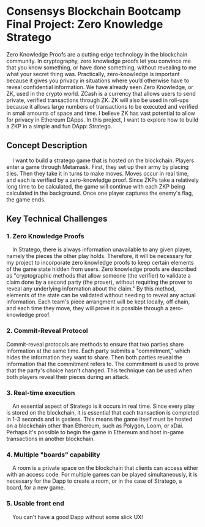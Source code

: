 # Consensys Blockchain Bootcamp Final Project: Zero Knowledge Stratego

Zero Knowledge Proofs are a cutting edge technology in the blockchain community. In cryptography, zero knowledge proofs let you convince me that you know something, or have done something, without revealing to me what your secret thing was. Practically, zero-knowledge is important because it gives you privacy in situations where you’d otherwise have to reveal confidential information. We have already seen Zero Knowledge, or ZK, used in the crypto world. ZCash is a currency that allows users to send private, verified transactions through ZK. ZK will also be used in roll-ups because it allows large numbers of transactions to be executed and verified in small amounts of space and time. I believe ZK has vast potential to allow for privacy in Ethereum DApps. In this project, I want to explore how to build a ZKP in a simple and fun DApp: Stratego.

## Concept Description

    I want to build a stratego game that is hosted on the blockchain. Players enter a game through Metamask. First, they set up their army by placing tiles. Then they take it in turns to make moves. Moves occur in real time, and each is verified by a zero-knowledge proof. Since ZKPs take a relatively long time to be calculated, the game will continue with each ZKP being calculated in the background. Once one player captures the enemy's flag, the game ends.

## Key Technical Challenges

### 1. Zero Knowledge Proofs

    In Stratego, there is always information unavailable to any given player, namely the pieces the other play holds. Therefore, it will be necessary for my project to incorporate zero knowledge proofs to keep certain elements of the game state hidden from users. Zero knowledge proofs are described as "cryptographic methods that allow someone (the verifier) to validate a claim done by a second party (the prover), without requiring the prover to reveal any underlying information about the claim." By this method, elements of the state can be validated without needing to reveal any actual information. Each team's piece arrangment will be kept locally, off chain, and each time they move, they will prove it is possible through a zero-knowledge proof.

### 2. Commit-Reveal Protocol

  Commit-reveal protocols are methods to ensure that two parties share information at the same time. Each party submits a "commitment," which hides the information they want to share. Then both parties reveal the information that the commitment refers to. The commitment is used to prove that the party's choice hasn't changed. This technique can be used when both players reveal their pieces during an attack.
  
### 3. Real-time execution

    An essential aspect of Stratego is it occurs in real time. Since every play is stored on the blockchain, it is essential that each transaction is completed in 1-3 seconds and is gasless. This means the game itself must be hosted on a blockchain other than Ethereum, such as Polygon, Loom, or xDai. Perhaps it's possible to begin the game in Ethereum and host in-game transactions in another blockchain.

### 4. Multiple "boards" capability

    A room is a private space on the blockchain that clients can access either with an access code. For multiple games can be played simultaneously, it is necessary for the Dapp to create a room, or in the case of Stratego, a board, for a new game.

### 5. Usable front end

    You can't have a good Dapp without some slick UX!
